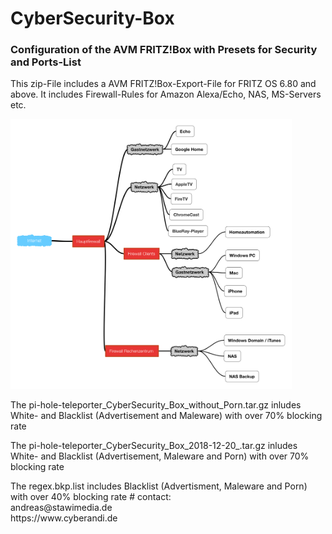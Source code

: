 # CyberSecurity-Box
<p>
<h3>Configuration of the AVM FRITZ!Box with Presets for Security and Ports-List</h3>
</p><p>
This zip-File includes a AVM FRITZ!Box-Export-File for FRITZ OS 6.80 and above.
It includes Firewall-Rules for Amazon 
Alexa/Echo, NAS, MS-Servers etc.
</p><p>
<img src="Schema.PNG" width="450px"></img>
</p><p>
The pi-hole-teleporter_CyberSecurity_Box_without_Porn.tar.gz inludes White- and Blacklist (Advertisement and Maleware)
with over 70% blocking rate
</p><p>
The pi-hole-teleporter_CyberSecurity_Box_2018-12-20_.tar.gz inludes White- and Blacklist (Advertisement, Maleware and Porn)
with over 70% blocking rate
</p><p>
The regex.bkp.list includes Blacklist (Advertisment, Maleware and Porn) with over 40% blocking rate 
#
contact: <br>
andreas@stawimedia.de<br>
https://www.cyberandi.de
</p>
